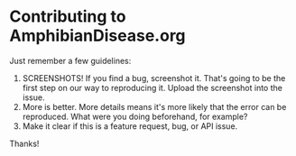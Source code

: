 Contributing to AmphibianDisease.org
====================================

Just remember a few guidelines:

1. SCREENSHOTS! If you find a bug, screenshot it. That's going to be the first step on our way to reproducing it. Upload the screenshot into the issue.
2. More is better. More details means it's more likely that the error can be reproduced. What were you doing beforehand, for example?
3. Make it clear if this is a feature request, bug, or API issue.

Thanks!
